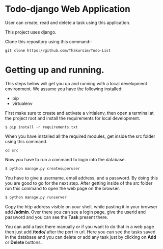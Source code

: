 # Todo-django Web Application


User can create, read and delete a task using this application. 

This project uses django.

Clone this repository using this command:-

   `git clone https://github.com/Thakursim/Todo-List`

# Getting up and running.

This steps below will get you up and running with a local development environment. We assume you have the following installed:

  - pip
  - virtualenv

First make sure to create and activate a virtialenv, then open a terminal at the project root and install the requirements for local development.

    $ pip install -r requirements.txt 

When you have installed all the required modules, get inside the src folder using this command. 

`cd src`

Now you have to run a command to login into the database. 
```sh
$ python manage.py createsuperuser
```
  You have to give a username, email address, and a password. By doing this you are good to go for the next step. 
 After getting inside of the src folder run this command to open the web page on the browser. 
 ```sh
 $ python manage.py runserver
 ```

Copy the http address visible on your shell, while pasting it in your browser add **/admin**.
 Over there you can see a login page, give the userid and password and you can see the **Task** present there. 
 
You can add a task there manually or if you want to do that in a web page then just add **/todo/** after the port in url.
Here you can see the tasks saved in the database and you can delete or add any task just by clicking on **Add** or **Delete** buttons. 


